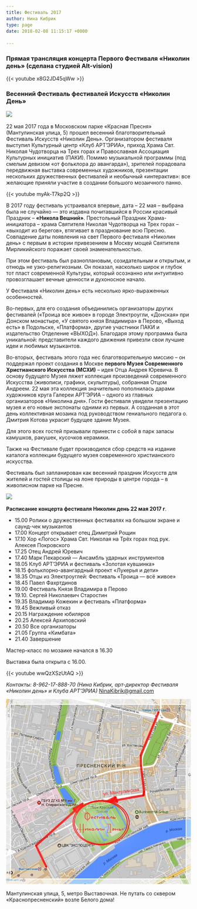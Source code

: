```yaml
---
title: Фестиваль 2017
author: Нина Кибрик
type: page
date: 2018-02-08 11:15:17 +0000

---
```

### Прямая трансляция концерта Первого Фестиваля «Николин день» (сделана студией Alt-vision)

{{< youtube x8G2JD45qWw >}}

### **Весенний Фестиваль фестивалей Искусств «Николин День»**

![](/images/cropped-Nikola_1700.jpg)

22 мая 2017 года в Московском парке «Красная Пресня» (Мантулинская улица, 5) прошел весенний благотворительный Фестиваль Искусств «Николин День». Организатором фестиваля выступил Культурный центр «Клуб АРТ’ЭРИА», приход Храма Свт. Николая Чудотворца на Трех горах и Православная Ассоциация Культурных инициатив (ПАКИ). Помимо музыкальной программы (под смелым девизом «от фольклора до авангарда»), зрителей порадовала передвижная выставка современных художников, презентации нескольких дружественных фестивалей и необычный «интерактив»: все желающие приняли участие в создании большого мозаичного панно.

{{< youtube myAk-T7kp2Q >}}

В 2017 году фестиваль устраивался впервые, дата – 22 мая – выбрана была не случайно — это издавна почитавшийся в России красивый Праздник – **«Никола Вешний»**. Престольный Праздник Храма-инициатора – храма Святителя Николая Чудотворца на Трех горах – «выходит из берегов», втягивает в празднование всю Пресню. Совпадение даты появления на свет Первого фестиваля «Николин день» с первым в истории привезением в Москву мощей Святителя Мирликийского поражает своей знаменательностью.

При этом фестиваль был разноплановым, созидательным и открытым, и отнюдь не узко-религиозным. Он показал, насколько широк и глубок тот пласт современной Культуры, который осознанно или интуитивно провозглашает вечные ценности и духоносное начало.

У Фестиваля «Николин день» есть несколько ярко-выраженных особенностей.

Во-первых, для его создания объединились организаторы других фестивалей («Троица все живое» в городе Электроугли, «Донская» при Донском монастыре, «У святого князя Владимира» в Перово, «Выход есть» в Подольске, «Платформа», другие участники ПАКИ и издательство Отделение «ВЫХОД»). Благодаря этому программа была уникальной: представители каждого движения привезли свои лучшие идеи и любимых музыкантов.

Во-вторых, фестиваль этого года нес благотворительную миссию – он поддержал проект создания в Москве **первого Музея Современного Христианского Искусства (МСХИ)** – идея Отца Андрея Юревича. В основу будущего Музея ляжет коллекция произведений современного Искусства (живописи, графики, скульптуры), собранная Отцом Андреем. 22 мая эта коллекция значительно пополнилась дарами художников круга Галереи АРТ’ЭРИА – одного из главных организаторов «Николина дня». Гости фестиваля увидели презентацию музея и его новые экспонаты одними из первых. А созданная в этот день коллективная мозаика под руководством гениального педагога о. Дмитрия Котова украсит будущее здание Музея.

Для этого всех гостей призывали принести с собой в парк запасы камушков, ракушек, кусочков керамики.

Также на Фестивале будет производился сбор средств на издание каталога коллекции будущего музея современного христианского искусства.

Фестиваль был запланирован как весенний праздник Искусств для жителей и гостей столицы на лоне природы в центре города – в живописном парке на Пресне.

![](/images/afisha-nikolin-den.jpg)

**Расписание концерта фестиваля Николин день 22 мая 2017 г**.

* 15.00 Ролики о дружественных фестивалях на большом экране и саунд-чек музыкантов
* 17.00 Концерт открывает отец Димитрий Рощин
* 17.10 Хор «Логос» Храма Свт. Николая на Трёх горах под рук. Алексея Покровского
* 17.25 Отец Андрей Юревич
* 17.40 Марк Пекарский — Ансамбль ударных инструментов
* 18.05 Клуб АРТ’ЭРИА и фестиваль «Золотая кувшинка»
* 18.15 фольклорно-авангардный проект «Лукерья и дети»
* 18.35 Отцы из Электроуглей: Фестиваль «Троица — всё живое»
* 18.45 Павел Фахртдинов
* 19.00 Фестиваль Князя Владимира в Перово
* 19.10. Сергей Николаевич Старостин
* 19.35 Владимир Кожекин и фестиваль «Платформа»
* 19.45 Вежливый отказ
* 20.15 Награждение юбиляров
* 20.25 Алексей Архиповский
* 20.50 Все организаторы
* 21.05 Группа «Кимбата»
* 21.40 Завершение

Мастер-класс по мозаике начался в 16.30

Выставка была открыта с 16.00.

{{< youtube wwQzXSzUtAQ >}}

_Контакты: 8-962-17-888-70 (Нина Кибрик, арт-директор Фестиваля «Николин день» и Клуба АРТ’ЭРИА)_ <a href="mailto:Ninakibrik@gmail.com" target="_blank" rel="noopener noreferrer">NinaKibrik@gmail.com</a>

![](/images/Karta-festivalja.jpg)

Мантулинская улица, 5, метро Выставочная. Не путать со сквером «Краснопресненский» возле Белого дома!